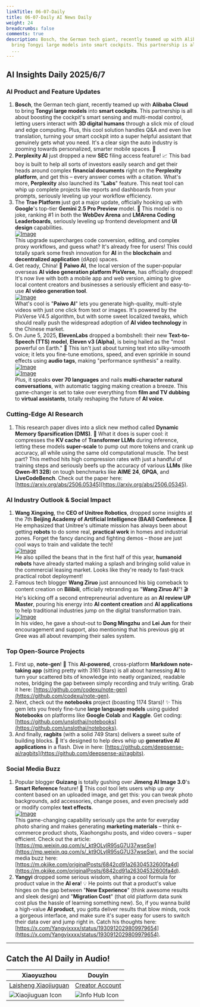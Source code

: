 ```yaml
---
linkTitle: 06-07-Daily
title: 06-07-Daily AI News Daily
weight: 24
breadcrumbs: false
comments: true
description: Bosch, the German tech giant, recently teamed up with Alibaba Cloud to
  bring Tongyi large models into smart cockpits. This partnership is all about boosting
  ...
---
```

## AI Insights Daily 2025/6/7

### **AI Product and Feature Updates**

1.  **Bosch**, the German tech giant, recently teamed up with **Alibaba Cloud** to bring **Tongyi large models** into **smart cockpits**. This partnership is all about boosting the cockpit's smart sensing and multi-modal control, letting users interact with **3D digital humans** through a slick mix of cloud and edge computing. Plus, this cool solution handles Q&A and even live translation, turning your smart cockpit into a super helpful assistant that genuinely gets what you need. It's a clear sign the auto industry is zooming towards personalized, smarter mobile spaces. 🚀
2.  **Perplexity AI** just dropped a new **SEC** filing access feature! 📈 This bad boy is built to help all sorts of investors easily search and get their heads around complex **financial documents** right on the **Perplexity platform**, and get this – every answer comes with a citation. What's more, **Perplexity** also launched its "**Labs**" feature. This neat tool can whip up complete projects like reports and dashboards from your prompts, seriously leveling up your workflow efficiency.
3.  The **Trae Platform** just got a major update, officially hooking up with **Google**'s top-tier **Gemini 2.5 Pro Preview** model. 🚀 This model is no joke, ranking #1 in both the **WebDev Arena** and **LMArena Coding Leaderboards**, seriously leveling up frontend development and **UI design** capabilities. <br/> [![Image](https://cdn.jsdmirror.com/gh/justlovemaki/imagehub@main/images/2025/07/news_01k024y0p1e10rrk4waye86r7n.avif)](https://cdn.jsdmirror.com/gh/justlovemaki/imagehub@main/images/2025/07/news_01k024y0p1e10rrk4waye86r7n.avif) <br/> This upgrade supercharges code conversion, editing, and complex proxy workflows, and guess what? It's already free for users! This could totally spark some fresh innovation for **AI** in the **blockchain** and **decentralized application** (dApp) spaces.
4.  Get ready, China! 🎥 **Paiwo AI**, the local version of the super-popular overseas **AI video generation platform PixVerse**, has officially dropped! It's now live with both a mobile app and web version, aiming to give local content creators and businesses a seriously efficient and easy-to-use **AI video generation tool**. <br/> [![Image](https://cdn.jsdmirror.com/gh/justlovemaki/imagehub@main/images/2025/07/news_01k024y3tcf09s854ks0323534.avif)](https://cdn.jsdmirror.com/gh/justlovemaki/imagehub@main/images/2025/07/news_01k024y3tcf09s854ks0323534.avif) <br/> What's cool is "**Paiwo AI**" lets you generate high-quality, multi-style videos with just one click from text or images. It's powered by the PixVerse V4.5 algorithm, but with some sweet localized tweaks, which should really push the widespread adoption of **AI video technology** in the Chinese market.
5.  On June 5, 2025, **ElevenLabs** dropped a bombshell: their new **Text-to-Speech (TTS) model**, **Eleven v3 (Alpha)**, is being hailed as the "most powerful on Earth." 🎤 This isn't just about turning text into silky-smooth voice; it lets you fine-tune emotions, speed, and even sprinkle in sound effects using **audio tags**, making "performance synthesis" a reality. <br/> [![Image](https://cdn.jsdmirror.com/gh/justlovemaki/imagehub@main/images/2025/07/news_01k024y7epf2v9w78szt0c4fa0.avif)](https://cdn.jsdmirror.com/gh/justlovemaki/imagehub@main/images/2025/07/news_01k024y7epf2v9w78szt0c4fa0.avif) <br/> [![Image](https://cdn.jsdmirror.com/gh/justlovemaki/imagehub@main/images/2025/07/news_01k024ybs3fjrvewa63q074tra.avif)](https://cdn.jsdmirror.com/gh/justlovemaki/imagehub@main/images/2025/07/news_01k024ybs3fjrvewa63q074tra.avif) <br/> Plus, it speaks **over 70 languages** and nails **multi-character natural conversations**, with automatic tagging making creation a breeze. This game-changer is set to take over everything from **film and TV dubbing** to **virtual assistants**, totally reshaping the future of **AI voice**.

### **Cutting-Edge AI Research**

1.  This research paper dives into a slick new method called **Dynamic Memory Sparsification (DMS)**. 🧠 What it does is super cool: it compresses the **KV cache** of **Transformer LLMs** during inference, letting these models **super-scale** to pump out more tokens and crank up accuracy, all while using the same old computational muscle. The best part? This method hits high compression rates with just a handful of training steps and seriously beefs up the accuracy of various **LLMs** (like **Qwen-R1 32B**) on tough benchmarks like **AIME 24**, **GPQA**, and **LiveCodeBench**. Check out the paper here: [https://arxiv.org/abs/2506.05345](https://arxiv.org/abs/2506.05345).

### **AI Industry Outlook & Social Impact**

1.  **Wang Xingxing**, the **CEO of Unitree Robotics**, dropped some insights at the 7th **Beijing Academy of Artificial Intelligence (BAAI) Conference**. 🤖 He emphasized that Unitree's ultimate mission has always been about getting **robots** to do some real, **practical work** in homes and industrial zones. Forget the fancy dancing and fighting demos – those are just cool ways to train and validate the tech! <br/> [![Image](https://cdn.jsdmirror.com/gh/justlovemaki/imagehub@main/images/2025/07/news_01k024yej8fyhv6e378t02b98d.avif)](https://cdn.jsdmirror.com/gh/justlovemaki/imagehub@main/images/2025/07/news_01k024yej8fyhv6e378t02b98d.avif) <br/> He also spilled the beans that in the first half of this year, **humanoid robots** have already started making a splash and bringing solid value in the commercial leasing market. Looks like they're ready to fast-track practical robot deployment!
2.  Famous tech blogger **Wang Ziruo** just announced his big comeback to content creation on **Bilibili**, officially rebranding as "**Wang Ziruo AI**"! 🎬 He's kicking off a second entrepreneurial adventure as an **AI review UP Master**, pouring his energy into **AI content creation** and **AI applications** to help traditional industries jump on the digital transformation train. <br/> [![Image](https://cdn.jsdmirror.com/gh/justlovemaki/imagehub@main/images/2025/07/news_01k024yhz8fy1b7w4tz8vkqec1.avif)](https://cdn.jsdmirror.com/gh/justlovemaki/imagehub@main/images/2025/07/news_01k024yhz8fy1b7w4tz8vkqec1.avif) <br/> In his video, he gave a shout-out to **Dong Mingzhu** and **Lei Jun** for their encouragement and support, also mentioning that his previous gig at Gree was all about revamping their sales system.

### **Top Open-Source Projects**

1.  First up, **note-gen**! 📝 This **AI-powered**, cross-platform **Markdown note-taking app** (sitting pretty with 3161 Stars) is all about harnessing **AI** to turn your scattered bits of knowledge into neatly organized, readable notes, bridging the gap between simply recording and truly writing. Grab it here: [https://github.com/codexu/note-gen](https://github.com/codexu/note-gen).
2.  Next, check out the **notebooks** project (boasting 1174 Stars)! ✨ This gem lets you freely fine-tune **large language models** using guided **Notebooks** on platforms like **Google Colab** and **Kaggle**. Get coding: [https://github.com/unslothai/notebooks](https://github.com/unslothai/notebooks).
3.  And finally, **ragbits** (with a solid 749 Stars) delivers a sweet suite of building blocks. 🧱 It's designed to help devs whip up **generative AI applications** in a flash. Dive in here: [https://github.com/deepsense-ai/ragbits](https://github.com/deepsense-ai/ragbits).

### **Social Media Buzz**

1.  Popular blogger **Guizang** is totally gushing over **Jimeng AI Image 3.0**'s **Smart Reference** feature! 📸 This cool tool lets users whip up *any* content based on an uploaded image, and get this: you can tweak photo backgrounds, add accessories, change poses, and even precisely add or modify complex **text effects**. <br/> [![Image](https://cdn.jsdmirror.com/gh/justlovemaki/imagehub@main/images/2025/07/news_01k024yqj7eqaspf14sszra0tc.avif)](https://cdn.jsdmirror.com/gh/justlovemaki/imagehub@main/images/2025/07/news_01k024yqj7eqaspf14sszra0tc.avif) <br/> This game-changing capability seriously ups the ante for everyday photo sharing and makes generating **marketing materials** – think e-commerce product shots, Xiaohongshu posts, and video covers – super efficient. Check out the article: [https://mp.weixin.qq.com/s/_kt9OLylR95sG7U37wseSw](https://mp.weixin.qq.com/s/_kt9OLylR95sG7U37wseSw), and the social media buzz here: [https://m.okjike.com/originalPosts/6842cd91a26304532600fa4d](https://m.okjike.com/originalPosts/6842cd91a26304532600fa4d).
2.  **Yangyi** dropped some serious wisdom, sharing a cool formula for product value in the **AI era**! 💡 He points out that a product's value hinges on the gap between "**New Experience**" (think awesome results and sleek design) and "**Migration Cost**" (that old platform data sunk cost plus the hassle of learning something new). So, if you wanna build a high-value **AI product**, you gotta deliver results that blow minds, rock a gorgeous interface, and make sure it's super easy for users to switch their data over and jump right in. Catch his thoughts here: [https://x.com/Yangyixxxx/status/1930912029809979654](https://x.com/Yangyixxxx/status/1930912029809979654).

---

## **Catch the AI Daily in Audio!**

| **Xiaoyuzhou** | **Douyin** |
| --- | --- |
| [Laisheng Xiaojiuguan](https://www.xiaoyuzhoufm.com/podcast/683c62b7c1ca9cf575a5030e) | [Creator Account](https://www.douyin.com/user/MS4wLjABAAAAwpwqPQlu38sO38VyWgw9ZjDEnN4bMR5j8x111UxpseHR9DpB6-CveI5KRXOWuFwG) |
| ![Xiaojiuguan Icon](https://cdn.jsdmirror.com/gh/justlovemaki/imagehub@main/logo/f959f7984e9163fc50d3941d79a7f262.md.png) | ![Info Hub Icon](https://cdn.jsdmirror.com/gh/justlovemaki/imagehub@main/logo/7fc30805eeb831e1e2baa3a240683ca3.md.png) |